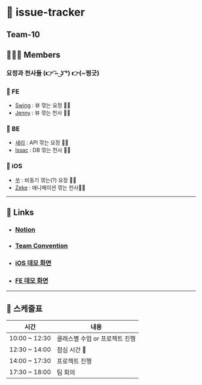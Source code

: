 # 📌 issue-tracker

## Team-10

## 👨‍👧‍👦 Members

### 요정과 천사들 (👉 ͡~ ͜ʖ ͡°) 👉(~찡긋)

### 👫 FE

- [Swing](https://github.com/swing-park) : 뷰 깎는 요정 🧚‍♂️
- [Jenny](https://github.com/wjddnjswjd12) : 뷰 깎는 천사 👼🏼

### 👫 BE

- [새리](https://github.com/min27604) : API 깎는 요정 🧚‍♂️
- [Issac](https://github.com/isaac56) : DB 깎는 천사 👼🏼

### 👫 iOS

- [쑤](https://github.com/lenaios) : 비동기 깎는(?) 요정 🧚‍♂️
- [Zeke](https://github.com/zeke-iOS) : 애니메이션 깎는 천사👼🏼

---

## 🔗 Links

- ### [Notion](https://www.notion.so/Team10-bff0225e70674565aa149acd6d320c77)
- ### [Team Convention](https://github.com/swing-park/issue-tracker/wiki)
- ### [iOS 데모 화면](https://github.com/swing-park/issue-tracker/issues/74)
- ### [FE 데모 화면](https://github.com/swing-park/issue-tracker/issues/73)

---

## 📜 스케줄표

| 시간          | 내용                           |
| ------------- | ------------------------------ |
| 10:00 ~ 12:30 | 클래스별 수업 or 프로젝트 진행 |
| 12:30 ~ 14:00 | 점심 시간 🍚                   |
| 14:00 ~ 17:30 | 프로젝트 진행                  |
| 17:30 ~ 18:00 | 팀 회의                        |
